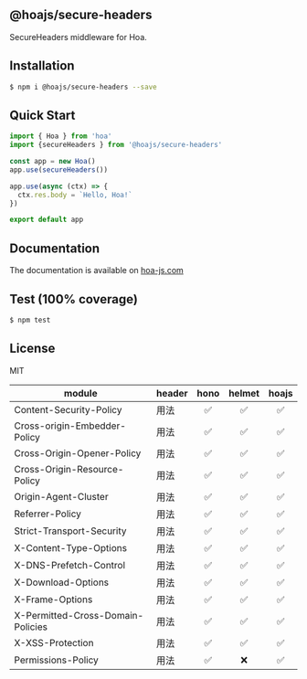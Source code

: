 ## @hoajs/secure-headers

SecureHeaders middleware for Hoa.

## Installation

```bash
$ npm i @hoajs/secure-headers --save
```

## Quick Start

```js
import { Hoa } from 'hoa'
import {secureHeaders } from '@hoajs/secure-headers'

const app = new Hoa()
app.use(secureHeaders())

app.use(async (ctx) => {
  ctx.res.body = `Hello, Hoa!`
})

export default app
```

## Documentation

The documentation is available on [hoa-js.com](https://hoa-js.com/middleware/secure-headers.html)

## Test (100% coverage)

```sh
$ npm test
```

## License

MIT


| module | header |  hono | helmet | hoajs |
| --- | --- | :---: | :---: | :---: |
| Content-Security-Policy | 用法 | ✅ | ✅ | ✅ |
| Cross-origin-Embedder-Policy | 用法| ✅ | ✅ | ✅ |
| Cross-Origin-Opener-Policy | 用法| ✅ | ✅ | ✅ |
| Cross-Origin-Resource-Policy | 用法| ✅ | ✅ | ✅ |
| Origin-Agent-Cluster | 用法| ✅ | ✅ | ✅ |
| Referrer-Policy | 用法| ✅ | ✅ | ✅ |
| Strict-Transport-Security | 用法| ✅ | ✅ | ✅ |
| X-Content-Type-Options | 用法| ✅ | ✅ | ✅ |
| X-DNS-Prefetch-Control | 用法| ✅ | ✅ | ✅ |
| X-Download-Options | 用法| ✅ | ✅ | ✅ |
| X-Frame-Options | 用法| ✅ | ✅ | ✅ |
| X-Permitted-Cross-Domain-Policies | 用法| ✅ | ✅ | ✅ |
| X-XSS-Protection | 用法| ✅ | ✅ | ✅ |
| Permissions-Policy | 用法| ✅ | ❌ | ✅ |
